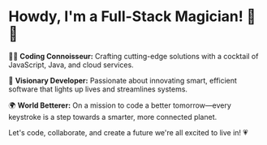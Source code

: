 # Howdy, I'm a Full-Stack Magician! 🎩✨

👨‍💻 **Coding Connoisseur:** Crafting cutting-edge solutions with a cocktail of JavaScript, Java, and cloud services.

🌟 **Visionary Developer:** Passionate about innovating smart, efficient software that lights up lives and streamlines systems.

🌍 **World Betterer:** On a mission to code a better tomorrow—every keystroke is a step towards a smarter, more connected planet.

Let's code, collaborate, and create a future we're all excited to live in! 💗

